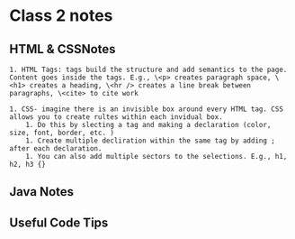 # Class 2 notes

## HTML & CSSNotes 

    1. HTML Tags: tags build the structure and add semantics to the page. Content goes inside the tags. E.g., \<p> creates paragraph space, \<h1> creates a heading, \<hr /> creates a line break between paragraphs, \<cite> to cite work

    1. CSS- imagine there is an invisible box around every HTML tag. CSS allows you to create rultes within each invidual box.
        1. Do this by slecting a tag and making a declaration (color, size, font, border, etc. )
        1. Create multiple decliration within the same tag by adding ; after each declaration. 
        1. You can also add multiple sectors to the selections. E.g., h1, h2, h3 {}
## Java Notes 


## Useful Code Tips